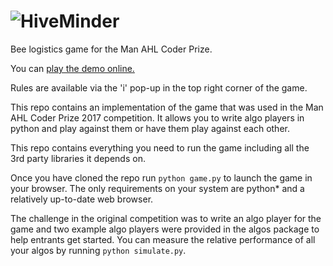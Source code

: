# ![HiveMinder](hiveminder/static/img/hiveminder.png)

Bee logistics game for the Man AHL Coder Prize.

You can [play the demo online.](http://hiveminder.pythonanywhere.com/)

Rules are available via the 'i' pop-up in the top right corner of the game.

This repo contains an implementation of the game that was used in the Man AHL Coder Prize 2017 competition. It allows
you to write algo players in python and play against them or have them play against each other.

This repo contains everything you need to run the game including all the 3rd party libraries it depends on.

Once you have cloned the repo run ```python game.py``` to launch the game in your browser. The only requirements on
your system are python* and a relatively up-to-date web browser. 

The challenge in the original competition was to write an algo player for the game and two example algo players were
provided in the algos package to help entrants get started. You can measure the relative performance of all your algos
by running ```python simulate.py```.
